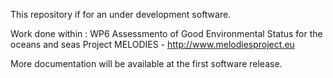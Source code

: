 This repository if for an under development software.

Work done within :
WP6 Assessmento of Good Environmental Status for the oceans and seas
Project MELODIES - http://www.melodiesproject.eu

More documentation will be available at the first software release.

